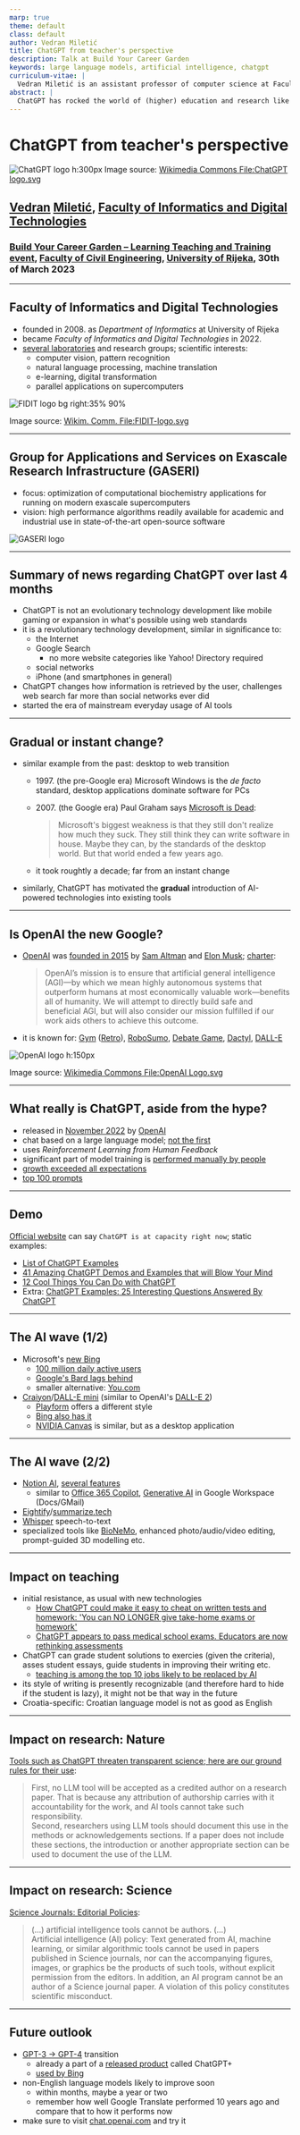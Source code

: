 ```yaml
---
marp: true
theme: default
class: default
author: Vedran Miletić
title: ChatGPT from teacher's perspective
description: Talk at Build Your Career Garden
keywords: large language models, artificial intelligence, chatgpt
curriculum-vitae: |
  Vedran Miletić is an assistant professor of computer science at Faculty of Informatics and Digital Technologies and the principal investigator of the Group for Applications and Services on Exascale Research Infrastructure. His group works on improving molecular dynamics simulation methods implemented in free and open-source software packages running on modern exascale supercomputers.
abstract: |
  ChatGPT has rocked the world of (higher) education and research like very few tools in the last decade. Many critics already consider it a development in technology that will result in wide societal changes comparable to the introduction of Google's web search and related products. The presentation will cover the impact of this tool from a teacher's perspective.
---
```


# ChatGPT from teacher's perspective

![ChatGPT logo h:300px](https://upload.wikimedia.org/wikipedia/commons/0/04/ChatGPT_logo.svg) Image source: [Wikimedia Commons File:ChatGPT logo.svg](https://commons.wikimedia.org/wiki/File:ChatGPT_logo.svg)

## [Vedran](https://vedran.miletic.net/) [Miletić](https://www.miletic.net/), [Faculty of Informatics and Digital Technologies](https://www.inf.uniri.hr/)

### [Build Your Career Garden – Learning Teaching and Training event](https://gradri.uniri.hr/dogadjanja/build-your-career-garden-learning-teaching-and-training-event/), [Faculty of Civil Engineering](https://gradri.uniri.hr/), [University of Rijeka](https://uniri.hr/), 30th of March 2023

---

<!-- paginate: true -->

## Faculty of Informatics and Digital Technologies

- founded in 2008. as *Department of Informatics* at University of Rijeka
- became *Faculty of Informatics and Digital Technologies* in 2022.
- [several laboratories](https://www.inf.uniri.hr/znanstveni-i-strucni-rad/laboratoriji) and research groups; scientific interests:
    - computer vision, pattern recognition
    - natural language processing, machine translation
    - e-learning, digital transformation
    - parallel applications on supercomputers

![FIDIT logo bg right:35% 90%](https://upload.wikimedia.org/wikipedia/commons/1/14/FIDIT-logo.svg)

Image source: [Wikim. Comm. File:FIDIT-logo.svg](https://commons.wikimedia.org/wiki/File:FIDIT-logo.svg)

---

## Group for Applications and Services on Exascale Research Infrastructure (GASERI)

- focus: optimization of computational biochemistry applications for running on modern exascale supercomputers
- vision: high performance algorithms readily available for academic and industrial use in state-of-the-art open-source software

![GASERI logo](../../images/gaseri-logo-text.png)

---

## Summary of news regarding ChatGPT over last 4 months

- ChatGPT is not an evolutionary technology development like mobile gaming or expansion in what's possible using web standards
- it is a revolutionary technology development, similar in significance to:
    - the Internet
    - Google Search
        - no more website categories like Yahoo! Directory required
    - social networks
    - iPhone (and smartphones in general)
- ChatGPT changes how information is retrieved by the user, challenges web search far more than social networks ever did
- started the era of mainstream everyday usage of AI tools

---

## Gradual or instant change?

- similar example from the past: desktop to web transition
    - 1997\. (the pre-Google era) Microsoft Windows is the *de facto* standard, desktop applications dominate software for PCs
    - 2007\. (the Google era) Paul Graham says [Microsoft is Dead](http://www.paulgraham.com/microsoft.html):

        > Microsoft's biggest weakness is that they still don't realize how much they suck. They still think they can write software in house. Maybe they can, by the standards of the desktop world. But that world ended a few years ago.

    - it took roughtly a decade; far from an instant change

- similarly, ChatGPT has motivated the **gradual** introduction of AI-powered technologies into existing tools

---

## Is OpenAI the new Google?

- [OpenAI](https://openai.com/) was [founded in 2015](https://www.businessinsider.com/history-of-openai-company-chatgpt-elon-musk-founded-2022-12) by [Sam Altman](https://blog.samaltman.com/) and [Elon Musk](https://twitter.com/elonmusk); [charter](https://openai.com/charter):

    > OpenAI’s mission is to ensure that artificial general intelligence (AGI)—by which we mean highly autonomous systems that outperform humans at most economically valuable work—benefits all of humanity. We will attempt to directly build safe and beneficial AGI, but will also consider our mission fulfilled if our work aids others to achieve this outcome.

- it is known for: [Gym](https://www.gymlibrary.dev/) ([Retro](https://openai.com/research/gym-retro)), [RoboSumo](https://github.com/openai/robosumo), [Debate Game](https://openai.com/research/debate), [Dactyl](https://openai.com/research/learning-dexterity), [DALL-E](https://openai.com/product/dall-e-2)

![OpenAI logo h:150px](https://upload.wikimedia.org/wikipedia/commons/4/4d/OpenAI_Logo.svg)

Image source: [Wikimedia Commons File:OpenAI Logo.svg](https://commons.wikimedia.org/wiki/File:OpenAI_Logo.svg)

---

## What really is ChatGPT, aside from the hype?

- released in [November 2022](https://openai.com/blog/chatgpt) by [OpenAI](https://openai.com/)
- chat based on a large language model; [not the first](https://gpt3demo.com/apps/instructgpt)
- uses *Reinforcement Learning from Human Feedback*
- significant part of model training is [performed manually by people](https://time.com/6247678/openai-chatgpt-kenya-workers/)
- [growth exceeded all expectations](https://www.statista.com/chart/29174/time-to-one-million-users/)
- [top 100 prompts](https://chatgpt.pro/prompts/)

---

## Demo

[Official website](https://chat.openai.com/) can say `ChatGPT is at capacity right now`; static examples:

- [List of ChatGPT Examples](https://www.followchain.org/chatgpt-examples/)
- [41 Amazing ChatGPT Demos and Examples that will Blow Your Mind](https://machinelearningknowledge.ai/chatgpt-demos-and-examples/)
- [12 Cool Things You Can Do with ChatGPT](https://beebom.com/cool-things-chatgpt/)
- Extra: [ChatGPT Examples: 25 Interesting Questions Answered By ChatGPT](https://finlightened.com/chatgpt-examples/)

---

## The AI wave (1/2)

- Microsoft's [new Bing](https://www.bing.com/new)
    - [100 million daily active users](https://www.theverge.com/2023/3/9/23631912/microsoft-bing-100-million-daily-active-users-milestone)
    - [Google's Bard lags behind](https://techcrunch.com/2023/03/21/googles-bard-lags-behind-gpt-4-and-claude-in-head-to-head-comparison/)
    - smaller alternative: [You.com](https://you.com/)
- [Craiyon](https://www.craiyon.com/)/[DALL-E mini](https://dallemini.com/) (similar to OpenAI's [DALL-E 2](https://openai.com/product/dall-e-2))
    - [Playform](https://www.playform.io/) offers a different style
    - [Bing also has it](https://www.bing.com/images/create)
    - [NVIDIA Canvas](https://www.nvidia.com/en-us/studio/canvas/) is similar, but as a desktop application

---

## The AI wave (2/2)

- [Notion AI](https://www.notion.so/help/guides/using-notion-ai), [several features](https://www.notion.so/help/guides/notion-ai-for-docs)
    - similar to [Office 365 Copilot](https://www.microsoft.com/en-us/microsoft-365/blog/2023/03/16/introducing-microsoft-365-copilot-a-whole-new-way-to-work/), [Generative AI](https://workspace.google.com/blog/product-announcements/generative-ai) in Google Workspace (Docs/GMail)
- [Eightify](https://eightify.app/)/[summarize.tech](https://www.summarize.tech/)
- [Whisper](https://openai.com/research/whisper) speech-to-text
- specialized tools like [BioNeMo](https://www.nvidia.com/en-us/gpu-cloud/bionemo/), enhanced photo/audio/video editing, prompt-guided 3D modelling etc.

---

## Impact on teaching

- initial resistance, as usual with new technologies
    - [How ChatGPT could make it easy to cheat on written tests and homework: 'You can NO LONGER give take-home exams or homework'](https://www.dailymail.co.uk/sciencetech/article-11513127/ChatGPT-OpenAI-cheat-tests-homework.html)
    - [ChatGPT appears to pass medical school exams. Educators are now rethinking assessments](https://www.abc.net.au/news/science/2023-01-12/chatgpt-generative-ai-program-passes-us-medical-licensing-exams/101840938)
- ChatGPT can grade student solutions to exercies (given the criteria), asses student essays, guide students in improving their writing etc.
    - [teaching is among the top 10 jobs likely to be replaced by AI](https://www.businessinsider.com/chatgpt-jobs-at-risk-replacement-artificial-intelligence-ai-labor-trends-2023-02)
- its style of writing is presently recognizable (and therefore hard to hide if the student is lazy), it might not be that way  in the future
- Croatia-specific: Croatian language model is not as good as English

---

## Impact on research: Nature

[Tools such as ChatGPT threaten transparent science; here are our ground rules for their use](https://www.nature.com/articles/d41586-023-00191-1):

> First, no LLM tool will be accepted as a credited author on a research paper. That is because any attribution of authorship carries with it accountability for the work, and AI tools cannot take such responsibility.  
> Second, researchers using LLM tools should document this use in the methods or acknowledgements sections. If a paper does not include these sections, the introduction or another appropriate section can be used to document the use of the LLM.

---

## Impact on research: Science

[Science Journals: Editorial Policies](https://www.science.org/content/page/science-journals-editorial-policies):

> (...) artificial intelligence tools cannot be authors. (...)  
> Artificial intelligence (AI) policy: Text generated from AI, machine learning, or similar algorithmic tools cannot be used in papers published in Science journals, nor can the accompanying figures, images, or graphics be the products of such tools, without explicit permission from the editors. In addition, an AI program cannot be an author of a Science journal paper. A violation of this policy constitutes scientific misconduct.

---

## Future outlook

- [GPT-3 -> GPT-4](https://www.pcmag.com/news/the-new-chatgpt-what-you-get-with-gpt-4-vs-gpt-35) transition
    - already a part of a [released product](https://openai.com/product/gpt-4) called ChatGPT+
    - [used by Bing](https://blogs.bing.com/search/march_2023/Confirmed-the-new-Bing-runs-on-OpenAI%E2%80%99s-GPT-4)
- non-English language models likely to improve soon
    - within months, maybe a year or two
    - remember how well Google Translate performed 10 years ago and compare that to how it performs now
- make sure to visit [chat.openai.com](https://chat.openai.com/) and try it
